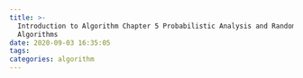 ```yaml
---
title: >-
  Introduction to Algorithm Chapter 5 Probabilistic Analysis and Randomized
  Algorithms
date: 2020-09-03 16:35:05
tags:
categories: algorithm
---
```

